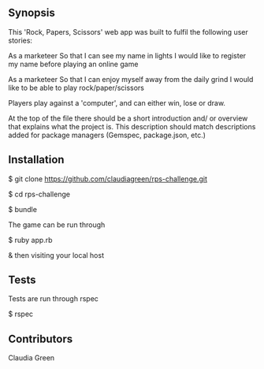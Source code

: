 Synopsis
---------

This 'Rock, Papers, Scissors' web app was built to fulfil the following user stories:

As a marketeer
So that I can see my name in lights
I would like to register my name before playing an online game

As a marketeer
So that I can enjoy myself away from the daily grind
I would like to be able to play rock/paper/scissors

Players play against a 'computer', and can either win, lose or draw. 


At the top of the file there should be a short introduction and/ or overview that explains what the project is. This description should match descriptions added for package managers (Gemspec, package.json, etc.)


Installation
-------------

$ git clone https://github.com/claudiagreen/rps-challenge.git

$ cd rps-challenge

$ bundle

The game can be run through 

$ ruby app.rb

& then visiting your local host 


Tests
-----

Tests are run through rspec

$ rspec

Contributors
------------

Claudia Green


